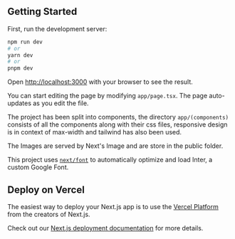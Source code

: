 ## Getting Started

First, run the development server:

```bash
npm run dev
# or
yarn dev
# or
pnpm dev
```

Open [http://localhost:3000](http://localhost:3000) with your browser to see the result.

You can start editing the page by modifying `app/page.tsx`. The page auto-updates as you edit the file.

The project has been split into components, the directory `app/(components)` consists of all the components along with their css files, responsive design is in context of max-width and tailwind has also been used.

The Images are served by Next's Image and are store in the public folder.

This project uses [`next/font`](https://nextjs.org/docs/basic-features/font-optimization) to automatically optimize and load Inter, a custom Google Font.


## Deploy on Vercel

The easiest way to deploy your Next.js app is to use the [Vercel Platform](https://vercel.com/new?utm_medium=default-template&filter=next.js&utm_source=create-next-app&utm_campaign=create-next-app-readme) from the creators of Next.js.

Check out our [Next.js deployment documentation](https://nextjs.org/docs/deployment) for more details.
